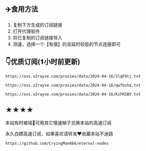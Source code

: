 ## ✈️食用方法
1. 复制下方生成的订阅链接
2. 打开代理软件
3. 将已复制的订阅链接导入
4. 测速，选择一个【有值】的且延时较低的节点连接即可

## 👇优质订阅(𝟏小时前更新)

```
https://oss.v2rayse.com/proxies/data/2024-04-16/2lqFOtj.txt
```
```
https://oss.v2rayse.com/proxies/data/2024-04-16/qwfbshq.txt
```
```
https://oss.v2rayse.com/proxies/data/2024-04-16/KzFK5BV.txt
```

## ★★★★
本站有时被墙🚫可用其它慢速梯子兑换本站的高速订阅

永久白嫖高速订阅，如果喜欢请转发❤️收藏本站不迷路

```https://github.com/CryingMan666/eternal-nodes```
